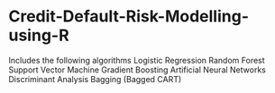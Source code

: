 # Credit-Default-Risk-Modelling-using-R
Includes the following algorithms
Logistic Regression
Random Forest
Support Vector Machine
Gradient Boosting
Artificial Neural Networks
Discriminant Analysis
Bagging (Bagged CART)
